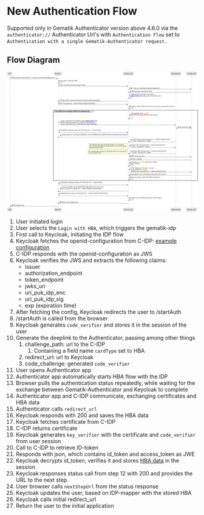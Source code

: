 # New Authentication Flow

Supported only in Gematik Authenticator version above 4.6.0 via the `authenticator://` Authenticator Url's with 
``Authentication Flow`` set to ``Authentication with a single Gematik-Authenticator request.``

## Flow Diagram

![Flow](/docs/img/flow_hba.png)

1. User initiated login
2. User selects the `Login with HBA`, which triggers the gematik-idp
3. First call to Keycloak, initiating the IDP flow
4. Keycloak fetches the openid-configuration from C-IDP: [example configuration](/docs/openid-config.json)
5. C-IDP responds with the openid-configuration as JWS
6. Keycloak verifies the JWS and extracts the following claims:
    - issuer
    - authorization_endpoint
    - token_endpoint
    - jwks_uri
    - uri_puk_idp_enc
    - uri_puk_idp_sig
    - exp (expiration time)
7. After fetching the config, Keycloak redirects the user to /startAuth
8. /startAuth is called from the browser
9. Keycloak generates `code_verifier` and stores it in the session of the user
10. Generate the deeplink to the Authenticator, passing among other things
    1. challenge_path: url to the C-IDP
       1. Containing a field name ``cardType`` set to HBA
    2. redirect_url: url to Keycloak
    3. code_challenge: generated `code_verifier`
11. User opens Authenticator app
12. Authenticator app automatically starts HBA flow with the IDP
13. Browser pulls the authentication status repeatedly, while waiting for the exchange between Gematik-Authenticator and Keycloak to complete
14. Authenticator app and C-IDP communicate, exchanging certificates and HBA data
15. Authenticator calls `redirect_url`
16. Keycloak responds with 200 and saves the HBA data
17. Keycloak fetches certificate from C-IDP
18. C-IDP returns certificate
19. Keycloak generates `key_verifier` with the certificate and `code_verifier` from user session
20. Call to C-IDP to retrieve ID-token
21. Responds with json, which contains id_token and access_token as JWE
22. Keycloak decrypts id_token, verifies it and stores [HBA data](/docs/hba-id-token.json) in the session
23. Keycloak responses status call from step 12 with 200 and provides the URL to the next step.
24. User browser calls `nextStepUrl` from the status response
25. Keycloak updates the user, based on IDP-mapper with the stored HBA
26. Keycloak calls initial redirect_url
27. Return the user to the initial application

